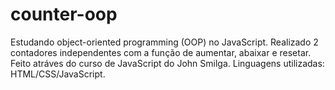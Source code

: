 # counter-oop
Estudando object-oriented programming (OOP) no JavaScript. Realizado 2 contadores independentes com a função de aumentar, abaixar e resetar. Feito atráves do curso de JavaScript do John Smilga. Linguagens utilizadas: HTML/CSS/JavaScript.
